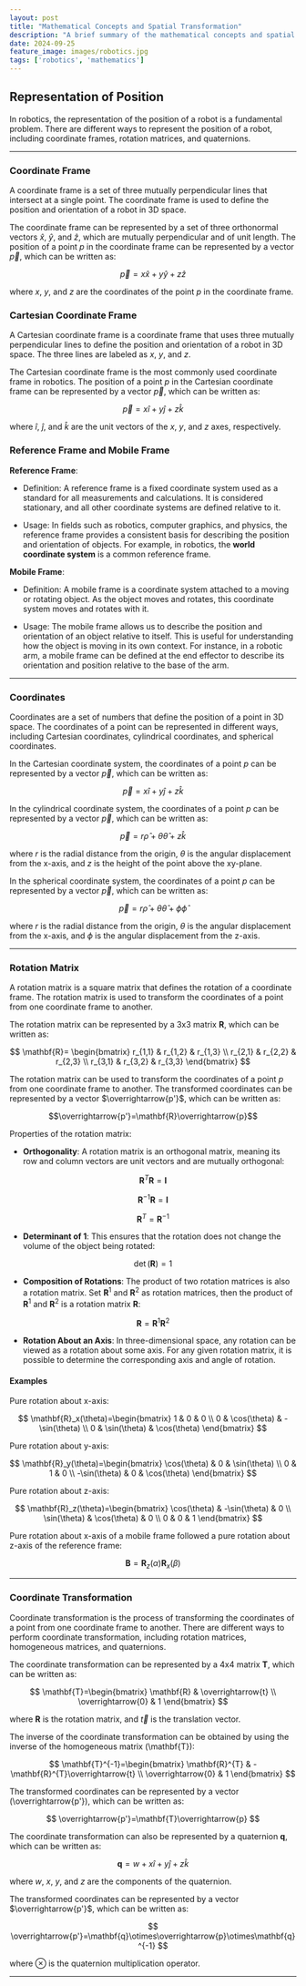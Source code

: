 ```yaml
---
layout: post
title: "Mathematical Concepts and Spatial Transformation"
description: "A brief summary of the mathematical concepts and spatial transformation in robotics."
date: 2024-09-25
feature_image: images/robotics.jpg
tags: ['robotics', 'mathematics']
---
```


## Representation of Position

In robotics, the representation of the position of a robot is a fundamental problem. There are different ways to represent the position of a robot, including coordinate frames, rotation matrices, and quaternions.

<!--more-->

---

### Coordinate Frame

A coordinate frame is a set of three mutually perpendicular lines that intersect at a single point. The coordinate frame is used to define the position and orientation of a robot in 3D space.

The coordinate frame can be represented by a set of three orthonormal vectors $\hat{x}$, $\hat{y}$, and $\hat{z}$, which are mutually perpendicular and of unit length. The position of a point $p$ in the coordinate frame can be represented by a vector $\overrightarrow{p}$, which can be written as:

$$\overrightarrow{p}=x\hat{x}+y\hat{y}+z\hat{z}$$

where $x$, $y$, and $z$ are the coordinates of the point $p$ in the coordinate frame.

### Cartesian Coordinate Frame

A Cartesian coordinate frame is a coordinate frame that uses three mutually perpendicular lines to define the position and orientation of a robot in 3D space. The three lines are labeled as $x$, $y$, and $z$.

The Cartesian coordinate frame is the most commonly used coordinate frame in robotics. The position of a point $p$ in the Cartesian coordinate frame can be represented by a vector $\overrightarrow{p}$, which can be written as:

$$\overrightarrow{p}=x\hat{i}+y\hat{j}+z\hat{k}$$

where $\hat{i}$, $\hat{j}$, and $\hat{k}$ are the unit vectors of the $x$, $y$, and $z$ axes, respectively.

### Reference Frame and Mobile Frame

**Reference Frame**:

- Definition: A reference frame is a fixed coordinate system used as a standard for all measurements and calculations. It is considered stationary, and all other coordinate systems are defined relative to it.

- Usage: In fields such as robotics, computer graphics, and physics, the reference frame provides a consistent basis for describing the position and orientation of objects. For example, in robotics, the **world coordinate system** is a common reference frame.

**Mobile Frame**:

- Definition: A mobile frame is a coordinate system attached to a moving or rotating object. As the object moves and rotates, this coordinate system moves and rotates with it.

- Usage: The mobile frame allows us to describe the position and orientation of an object relative to itself. This is useful for understanding how the object is moving in its own context. For instance, in a robotic arm, a mobile frame can be defined at the end effector to describe its orientation and position relative to the base of the arm.


---

### Coordinates

Coordinates are a set of numbers that define the position of a point in 3D space. The coordinates of a point can be represented in different ways, including Cartesian coordinates, cylindrical coordinates, and spherical coordinates.

In the Cartesian coordinate system, the coordinates of a point $p$ can be represented by a vector $\overrightarrow{p}$, which can be written as:

$$\overrightarrow{p}=x\hat{i}+y\hat{j}+z\hat{k}$$

In the cylindrical coordinate system, the coordinates of a point $p$ can be represented by a vector $\overrightarrow{p}$, which can be written as:

$$\overrightarrow{p}=r\hat{\rho}+\theta\hat{\theta}+z\hat{k}$$

where $r$ is the radial distance from the origin, $\theta$ is the angular displacement from the x-axis, and $z$ is the height of the point above the xy-plane.

In the spherical coordinate system, the coordinates of a point $p$ can be represented by a vector $\overrightarrow{p}$, which can be written as:

$$\overrightarrow{p}=r\hat{\rho}+\theta\hat{\theta}+\phi\hat{\phi}$$

where $r$ is the radial distance from the origin, $\theta$ is the angular displacement from the x-axis, and $\phi$ is the angular displacement from the z-axis.

---

### Rotation Matrix

A rotation matrix is a square matrix that defines the rotation of a coordinate frame. The rotation matrix is used to transform the coordinates of a point from one coordinate frame to another.

The rotation matrix can be represented by a 3x3 matrix $\mathbf{R}$, which can be written as:

$$
    \mathbf{R}=
    \begin{bmatrix}
    r_{1,1} & r_{1,2} & r_{1,3} \\
    r_{2,1} & r_{2,2} & r_{2,3} \\
    r_{3,1} & r_{3,2} & r_{3,3}
    \end{bmatrix}
$$

The rotation matrix can be used to transform the coordinates of a point $p$ from one coordinate frame to another. The transformed coordinates can be represented by a vector $\overrightarrow{p'}$, which can be written as:

$$\overrightarrow{p'}=\mathbf{R}\overrightarrow{p}$$

Properties of the rotation matrix:

- **Orthogonality**: A rotation matrix is an orthogonal matrix, meaning its row and column vectors are unit vectors and are mutually orthogonal:

$$
    \mathbf{R}^T\mathbf{R}=\mathbf{I}
$$

$$
    \mathbf{R}^{-1}\mathbf{R}=\mathbf{I}
$$

$$
    \mathbf{R}^{T}=\mathbf{R}^{-1}
$$

- **Determinant of 1**: This ensures that the rotation does not change the volume of the object being rotated:

$$
    \det(\mathbf{R})=1
$$

- **Composition of Rotations**: The product of two rotation matrices is also a rotation matrix. Set $\mathbf{R}^1$ and $\mathbf{R}^2$ as rotation matrices, then the product of $\mathbf{R}^1$ and $\mathbf{R}^2$ is a rotation matrix $\mathbf{R}$:

$$
    \mathbf{R}=\mathbf{R}^1\mathbf{R}^2
$$

- **Rotation About an Axis**: In three-dimensional space, any rotation can be viewed as a rotation about some axis. For any given rotation matrix, it is possible to determine the corresponding axis and angle of rotation.

#### Examples

Pure rotation about x-axis:

$$
    \mathbf{R}_x(\theta)=\begin{bmatrix} 1 & 0 & 0 \\ 0 & \cos(\theta) & -\sin(\theta) \\ 0 & \sin(\theta) & \cos(\theta) \end{bmatrix}
$$

Pure rotation about y-axis:

$$
    \mathbf{R}_y(\theta)=\begin{bmatrix} \cos(\theta) & 0 & \sin(\theta) \\ 0 & 1 & 0 \\ -\sin(\theta) & 0 & \cos(\theta) \end{bmatrix}
$$

Pure rotation about z-axis:

$$
    \mathbf{R}_z(\theta)=\begin{bmatrix} \cos(\theta) & -\sin(\theta) & 0 \\ \sin(\theta) & \cos(\theta) & 0 \\ 0 & 0 & 1 \end{bmatrix}
$$

Pure rotation about x-axis of a mobile frame followed a pure rotation about z-axis of the reference frame:

$$
    \mathbf{B} = \mathbf{R}_z (\alpha) \mathbf{R}_x (\beta)
$$

---

### Coordinate Transformation

Coordinate transformation is the process of transforming the coordinates of a point from one coordinate frame to another. There are different ways to perform coordinate transformation, including rotation matrices, homogeneous matrices, and quaternions.

The coordinate transformation can be represented by a 4x4 matrix $\mathbf{T}$, which can be written as:

$$
\mathbf{T}=\begin{bmatrix} \mathbf{R} & \overrightarrow{t} \\ \overrightarrow{0} & 1 \end{bmatrix}
$$

where $\mathbf{R}$ is the rotation matrix, and $\overrightarrow{t}$ is the translation vector. 

The inverse of the coordinate transformation can be obtained by using the inverse of the homogeneous matrix \(\mathbf{T}\):

$$
\mathbf{T}^{-1}=\begin{bmatrix} \mathbf{R}^{T} & -\mathbf{R}^{T}\overrightarrow{t} \\ \overrightarrow{0} & 1 \end{bmatrix}
$$

The transformed coordinates can be represented by a vector \(\overrightarrow{p'}\), which can be written as:

$$
\overrightarrow{p'}=\mathbf{T}\overrightarrow{p}
$$

The coordinate transformation can also be represented by a quaternion $\mathbf{q}$, which can be written as:

$$
\mathbf{q}=w+x\hat{i}+y\hat{j}+z\hat{k}
$$

where $w$, $x$, $y$, and $z$ are the components of the quaternion. 

The transformed coordinates can be represented by a vector $\overrightarrow{p'}$, which can be written as:

$$
\overrightarrow{p'}=\mathbf{q}\otimes\overrightarrow{p}\otimes\mathbf{q}^{-1} 
$$

where $\otimes$ is the quaternion multiplication operator.

---